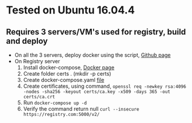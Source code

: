# Tested on Ubuntu 16.04.4
## Requires 3 servers/VM's used for registry, build and deploy

- On all the 3 servers, deploy docker using the script, [Github page](https://github.com/urao/kubernetes-act/blob/master/install_docker.sh)
- On Registry server
    1. Install docker-compose, [Docker page](https://docs.docker.com/compose/install/)
    2. Create folder certs . (mkdir -p certs)
    3. Create docker-compose.yaml [file](https://github.com/urao/kubernetes-act/blob/master/docker-compose.yml)
    4. Create certificates, using command, 
       ``` openssl req -newkey rsa:4096 -nodes -sha256 -keyout certs/ca.key -x509 -days 365 -out certs/ca.crt ```
    5. Run ``` docker-compose up -d ```
    6. Verify the command return null ``` curl --insecure https://registry.com:5000/v2/ ```
